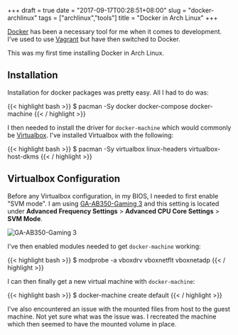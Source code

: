 +++
draft = true
date = "2017-09-17T00:28:51+08:00"
slug = "docker-archlinux"
tags = ["archlinux","tools"]
title = "Docker in Arch Linux"
+++

[Docker][1] has been a necessary tool for me when it comes to development. I've used to use [Vagrant][2] but have then switched to Docker.

This was my first time installing Docker in Arch Linux.

## Installation

Installation for docker packages was pretty easy. All I had to do was:

{{< highlight bash >}}
$ pacman -Sy docker docker-compose docker-machine
{{< / highlight >}}

I then needed to install the driver for `docker-machine` which would commonly be [Virtualbox][3]. I've installed Virtualbox with the following:

{{< highlight bash >}}
$ pacman -Sy virtualbox linux-headers virtualbox-host-dkms
{{< / highlight >}}

## Virtualbox Configuration

Before any Virtualbox configuration, in my BIOS, I needed to first enable "SVM mode". I am using [GA-AB350-Gaming 3][4] and this setting is located under **Advanced Frequency Settings** > **Advanced CPU Core Settings** > **SVM Mode**.

![GA-AB350-Gaming 3](http://static.gigabyte.com/Product/2/6166/2017021011363642_m.png)

I've then enabled modules needed to get `docker-machine` working:

{{< highlight bash >}}
$ modprobe -a vboxdrv vboxnetflt vboxnetadp
{{< / highlight >}}

I can then finally get a new virtual machine with `docker-machine`:

{{< highlight bash >}}
$ docker-machine create default
{{< / highlight >}}

I've also encountered an issue with the mounted files from host to the guest machine. Not yet sure what was the issue was. I recreated the machine which then seemed to have the mounted volume in place.

[1]: https://www.docker.com/
[2]: https://www.vagrantup.com/
[3]: https://www.virtualbox.org
[4]: http://www.gigabyte.us/Motherboard/GA-AB350-Gaming-3-rev-10
